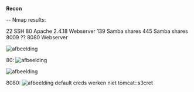**Recon**

-- Nmap results:

22 SSH
80 Apache 2.4.18 Webserver
139 Samba shares
445 Samba shares
8009 ??
8080 Webserver

![afbeelding](https://github.com/PingBackHome/THM-writeups/assets/115549820/5a136450-10e7-4773-8268-0ca6e88008b0)



80: ![afbeelding](https://github.com/PingBackHome/THM-writeups/assets/115549820/b0aeb8f8-35de-46f1-b1f1-f263492c08ee)

![afbeelding](https://github.com/PingBackHome/THM-writeups/assets/115549820/fe31cedb-6ff3-4300-9608-4bc0906b725c)

8080: ![afbeelding](https://github.com/PingBackHome/THM-writeups/assets/115549820/864ff3bb-6762-4962-9b1b-1a1096ba65ab)
default creds werken niet tomcat::s3cret

